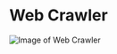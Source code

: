 # Web Crawler

![Image of Web Crawler](https://bigdata-madesimple.com/wp-content/uploads/2019/02/web-crawlers.jpg)
